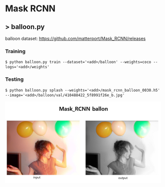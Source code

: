 # Mask RCNN



## > balloon.py

balloon  dataset:   <https://github.com/matterport/Mask_RCNN/releases>  



### Training

```
$ python balloon.py train --dataset='<add>/balloon' --weights=coco --logs='<add>/weights'
```



### Testing

```
$ python balloon.py splash --weights='<add>/mask_rcnn_balloon_0030.h5' --image='<add>/balloon/val/410488422_5f8991f26e_b.jpg'
```



**![ballon_result2](Mask_RCNN/ballon_result2.JPG)**







